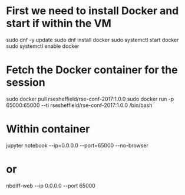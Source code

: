 # First we need to install Docker and start if within the VM
sudo dnf -y update
sudo dnf install docker
sudo systemctl start docker
sudo systemctl enable docker


# Fetch the Docker container for the session
sudo docker pull rsesheffield/rse-conf-2017:1.0.0
sudo docker run -p 65000:65000 --ti rsesheffield/rse-conf-2017:1.0.0 /bin/bash

# Within container

jupyter notebook --ip=0.0.0.0 --port=65000 --no-browser

# or

nbdiff-web --ip 0.0.0.0 --port 65000
